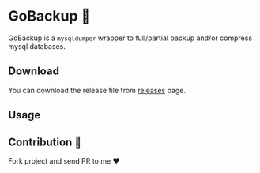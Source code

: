 # GoBackup :floppy_disk:

GoBackup is a `mysqldumper` wrapper to full/partial backup and/or compress mysql databases. 

## Download
You can download the release file from [releases](https://github.com/YasnaTeam/db-backup/releases) page.

## Usage


## Contribution :love_letter:

Fork project and send PR to me :heart: